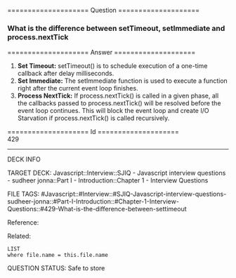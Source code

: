 ==================== Question ====================  

### What is the difference between setTimeout, setImmediate and process.nextTick  

==================== Answer ====================  

1. **Set Timeout:** setTimeout() is to schedule execution of a one-time callback
   after delay milliseconds.
2. **Set Immediate:** The setImmediate function is used to execute a function
   right after the current event loop finishes.
3. **Process NextTick:** If process.nextTick() is called in a given phase, all
   the callbacks passed to process.nextTick() will be resolved before the event
   loop continues. This will block the event loop and create I/O Starvation if
   process.nextTick() is called recursively.

==================== Id ====================  
429

---

DECK INFO

TARGET DECK: Javascript::Interview::SJIQ - Javascript interview questions - sudheer jonna::Part I - Introduction::Chapter 1 - Interview Questions

FILE TAGS: #Javascript::#Interview::#SJIQ-Javascript-interview-questions-sudheer-jonna::#Part-I-Introduction::#Chapter-1-Interview-Questions::#429-What-is-the-difference-between-settimeout

Reference:

Related:

```dataview
LIST
where file.name = this.file.name
```

QUESTION STATUS: Safe to store
